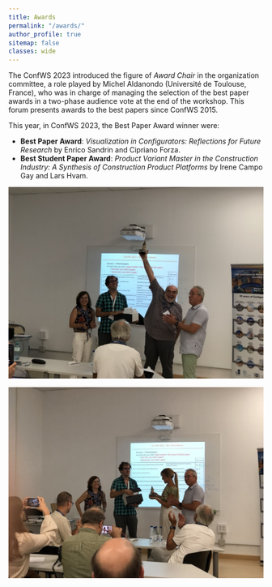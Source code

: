 ```yaml
---
title: Awards
permalink: "/awards/"
author_profile: true
sitemap: false
classes: wide
---
```


The ConfWS 2023 introduced the figure of *Award Chair* in the organization committee, a role played by Michel Aldanondo (Université de Toulouse, France), who was in charge of managing the selection of the best paper awards in a two-phase audience vote at the end of the workshop. This forum presents awards to the best papers since ConfWS 2015. 

This year, in ConfWS 2023, the Best Paper Award winner were:

- **Best Paper Award**: *Visualization in Configurators: Reflections for Future Research* by Enrico Sandrin and Cipriano Forza.
- **Best Student Paper Award**: *Product Variant Master in the Construction Industry: A Synthesis of Construction Product Platforms* by Irene Campo Gay and Lars Hvam.


![Best Paper Award](../assets/confws/bestpaperaward.jpeg "Best Paper Award")

![Best Student Paper Award](../assets/confws/beststudentpaperaward.jpeg "Best Student Paper Award")